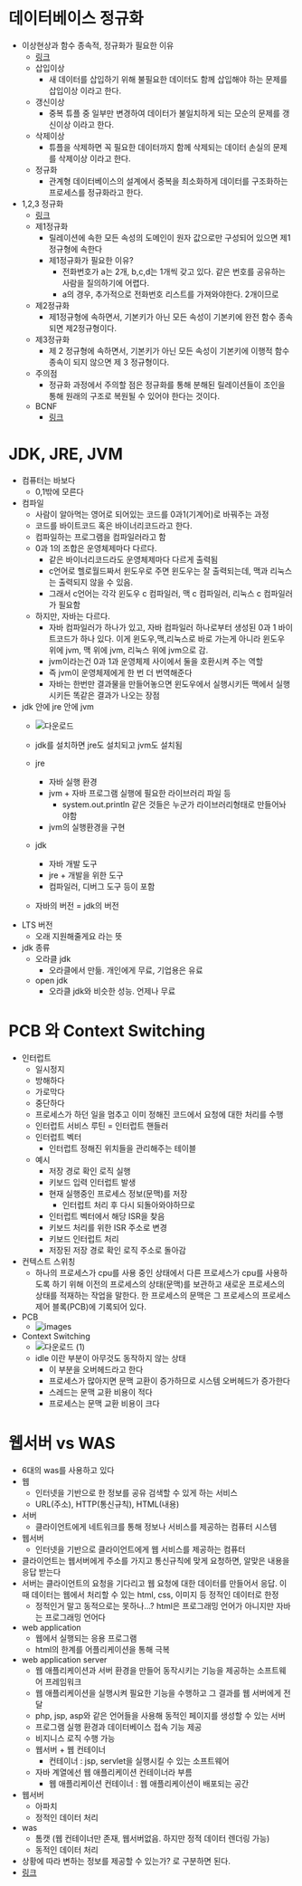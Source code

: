 # 데이터베이스 정규화
- 이상현상과 함수 종속적, 정규화가 필요한 이유
    - [링크](https://yaboong.github.io/database/2018/03/09/database-anomaly-and-functional-dependency/)
    - 삽입이상
        - 새 데이터를 삽입하기 위해 불필요한 데이터도 함께 삽입해야 하는 문제를 삽입이상 이라고 한다.
    - 갱신이상
        - 중복 튜플 중 일부만 변경하여 데이터가 불일치하게 되는 모순의 문제를 갱신이상 이라고 한다.
    - 삭제이상
        - 튜플을 삭제하면 꼭 필요한 데이터까지 함께 삭제되는 데이터 손실의 문제를 삭제이상 이라고 한다.
    - 정규화
        - 관계형 데이터베이스의 설계에서 중복을 최소화하게 데이터를 구조화하는 프로세스를 정규화라고 한다.
- 1,2,3 정규화
    - [링크](https://yaboong.github.io/database/2018/03/09/database-normalization-1/)
    - 제1정규화
        - 릴레이션에 속한 모든 속성의 도메인이 원자 값으로만 구성되어 있으면 제1정규형에 속한다
        - 제1정규화가 필요한 이유?
            - 전화번호가 a는 2개, b,c,d는 1개씩 갖고 있다. 같은 번호를 공유하는 사람을 질의하기에 어렵다.
            - a의 경우, 추가적으로 전화번호 리스트를 가져와야한다. 2개이므로
    - 제2정규화
        - 제1정규형에 속하면서, 기본키가 아닌 모든 속성이 기본키에 완전 함수 종속되면 제2정규형이다.
    - 제3정규화
        - 제 2 정규형에 속하면서, 기본키가 아닌 모든 속성이 기본키에 이행적 함수 종속이 되지 않으면 제 3 정규형이다.
    - 주의점
        - 정규화 과정에서 주의할 점은 정규화를 통해 분해된 릴레이션들이 조인을 통해 원래의 구조로 복원될 수 있어야 한다는 것이다.
    - BCNF
        - [링크](https://yaboong.github.io/database/2018/03/10/database-normalization-2/)

# JDK, JRE, JVM
- 컴퓨터는 바보다
    - 0,1밖에 모른다
- 컴파일
    - 사람이 알아먹는 영어로 되어있는 코드를 0과1(기계어)로 바꿔주는 과정
    - 코드를 바이트코드 혹은 바이너리코드라고 한다.
    - 컴파일하는 프로그램을 컴파일러라고 함
    - 0과 1의 조합은 운영체제마다 다르다.
        - 같은 바이너리코드라도 운영체제마다 다르게 출력됨
        - c언어로 헬로월드짜서 윈도우로 주면 윈도우는 잘 출력되는데, 맥과 리눅스는 출력되지 않을 수 있음.
        - 그래서 c언어는 각각 윈도우 c 컴파일러, 맥 c 컴파일러, 리눅스 c 컴파일러가 필요함
    - 하지만, 자바는 다르다.
        - 자바 컴파일러가 하나가 있고, 자바 컴파일러 하나로부터 생성된 0과 1 바이트코드가 하나 있다. 이게 윈도우,맥,리눅스로 바로 가는게 아니라 윈도우 위에 jvm, 맥 위에 jvm, 리눅스 위에 jvm으로 감.
        - jvm이라는건 0과 1과 운영체제 사이에서 둘을 호환시켜 주는 역할
        - 즉 jvm이 운영체제에게 한 번 더 번역해준다
        - 자바는 한번만 결과물을 만들어놓으면 윈도우에서 실행시키든 맥에서 실행시키든 똑같은 결과가 나오는 장점 
- jdk 안에 jre 안에 jvm
    - ![다운로드](https://user-images.githubusercontent.com/47052106/114300714-9c522f80-9afc-11eb-96ac-606050ba8f9b.png)

    - jdk를 설치하면 jre도 설치되고 jvm도 설치됨
    - jre
        - 자바 실행 환경
        - jvm + 자바 프로그램 실행에 필요한 라이브러리 파일 등
            - system.out.println 같은 것들은 누군가 라이브러리형태로 만들어놔야함
        - jvm의 실행환경을 구현
    - jdk
        - 자바 개발 도구
        - jre + 개발을 위한 도구
        - 컴파일러, 디버그 도구 등이 포함
    - 자바의 버전 = jdk의 버전
- LTS 버전
    - 오래 지원해줄게요 라는 뜻
- jdk 종류
    - 오라클 jdk
        - 오라클에서 만듦. 개인에게 무료, 기업용은 유료
    - open jdk
        - 오라클 jdk와 비슷한 성능. 언제나 무료

# PCB 와 Context Switching
- 인터럽트
    - 일시정지
    - 방해하다
    - 가로막다
    - 중단하다
    - 프로세스가 하던 일을 멈추고 이미 정해진 코드에서 요청에 대한 처리를 수행
    - 인터럽트 서비스 루틴 = 인터럽트 핸들러
    - 인터럽트 벡터
        - 인터럽트 정해진 위치들을 관리해주는 테이블
    - 예시
        - 저장 경로 확인 로직 실행
        - 키보드 입력 인터럽트 발생
        - 현재 실행중인 프로세스 정보(문맥)를 저장
            - 인터럽트 처리 후 다시 되돌아와야하므로
        - 인터럽트 벡터에서 해당 ISR을 찾음
        - 키보드 처리를 위한 ISR 주소로 변경
        - 키보드 인터럽트 처리
        - 저장된 저장 경로 확인 로직 주소로 돌아감
- 컨텍스트 스위칭
    - 하나의 프로세스가 cpu를 사용 중인 상태에서 다른 프로세스가 cpu를 사용하도록 하기 위해 이전의 프로세스의 상태(문맥)를 보관하고 새로운 프로세스의 상태를 적재하는 작업을 말한다. 한 프로세스의 문맥은 그 프로세스의 프로세스 제어 블록(PCB)에 기록되어 있다.
- PCB
    - ![images](https://user-images.githubusercontent.com/47052106/114301178-9e1cf280-9afe-11eb-9c37-d6cac61ebf30.png)
- Context Switching
    - ![다운로드 (1)](https://user-images.githubusercontent.com/47052106/114301374-724e3c80-9aff-11eb-9393-06267324caa5.png)
    - idle 이란 부분이 아무것도 동작하지 않는 상태
        - 이 부분을 오버헤드라고 한다
        - 프로세스가 많아지면 문맥 교환이 증가하므로 시스템 오버헤드가 증가한다
        - 스레드는 문맥 교환 비용이 적다
        - 프로세스는 문맥 교환 비용이 크다
        
# 웹서버 vs WAS
- 6대의 was를 사용하고 있다
- 웹
    - 인터넷을 기반으로 한 정보를 공유 검색할 수 있게 하는 서비스
    - URL(주소), HTTP(통신규칙), HTML(내용)
- 서버
    - 클라이언트에게 네트워크를 통해 정보나 서비스를 제공하는 컴퓨터 시스템
- 웹서버
    - 인터넷을 기반으로 클라이언트에게 웹 서비스를 제공하는 컴퓨터
- 클라이언트는 웹서버에게 주소를 가지고 통신규칙에 맞게 요청하면, 알맞은 내용을 응답 받는다
- 서버는 클라이언트의 요청을 기다리고 웹 요청에 대한 데이터를 만들어서 응답. 이때 데이터는 웹에서 처리할 수 있는 html, css, 이미지 등 정적인 데이터로 한정
    - 정적인거 말고 동적으로는 못하나...? html은 프로그래밍 언어가 아니지만 자바는 프로그래밍 언어다
- web application
    - 웹에서 실행되는 응용 프로그램
    - html의 한계를 어플리케이션을 통해 극복
- web application server
    - 웹 애플리케이션과 서버 환경을 만들어 동작시키는 기능을 제공하는 소프트웨어 프레임워크
    - 웹 애플리케이션을 실행시켜 필요한 기능을 수행하고 그 결과를 웹 서버에게 전달
    - php, jsp, asp와 같은 언어들을 사용해 동적인 페이지를 생성할 수 있는 서버
    - 프로그램 실행 환경과 데이터베이스 접속 기능 제공
    - 비지니스 로직 수행 가능
    - 웹서버 + 웹 컨테이너
        - 컨테이너 : jsp, servlet을 실행시킬 수 있는 소프트웨어
    - 자바 계열에선 웹 애플리케이션 컨테이너라 부름
        - 웹 애플리케이션 컨테이너 : 웹 애플리케이션이 배포되는 공간
- 웹서버
    - 아파치
    - 정적인 데이터 처리
- was
    - 톰캣 (웹 컨테이너만 존재, 웹서버없음. 하지만 정적 데이터 렌더링 가능)
    - 동적인 데이터 처리
- 상황에 따라 변하는 정보를 제공할 수 있는가? 로 구분하면 된다.
- [링크](https://m.blog.naver.com/kimdongy1000/221895003257)
